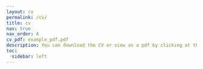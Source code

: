 ```yaml
---
layout: cv
permalink: /cv/
title: cv
nav: true
nav_order: 4
cv_pdf: example_pdf.pdf
description: You can download the CV or view as a pdf by clicking at the PDF button at the right. #This is a description of the page. You can modify it in 'pages/_cv.md'. You can also change or remove the top pdf download button.
toc:
  sidebar: left
---
```

